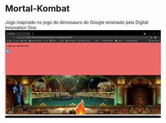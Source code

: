# Mortal-Kombat
Jogo inspirado no jogo do dinossauro do Google ensinado pela Digital Innovation One.
![mk](https://github.com/AmandaLimaLuiz/Mortal-Kombat/blob/master/mk.gif)
